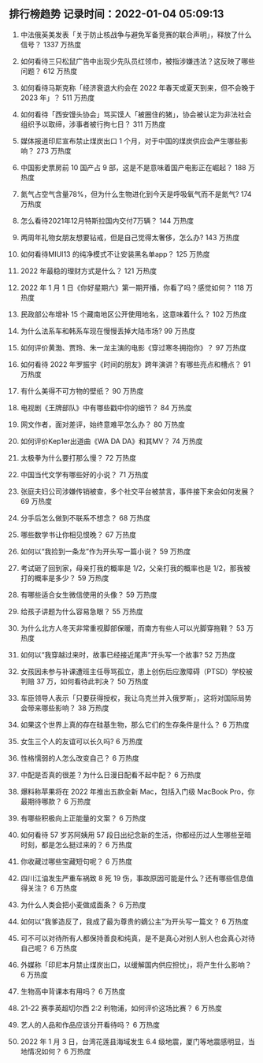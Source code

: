 
## 排行榜趋势 记录时间：2022-01-04 05:09:13
  
  1. 中法俄英美发表「关于防止核战争与避免军备竞赛的联合声明」，释放了什么信号？ 1337 万热度
    
  2. 如何看待三只松鼠广告中出现少先队员红领巾，被指涉嫌违法？这反映了哪些问题？ 612 万热度
    
  3. 如何看待马斯克称「经济衰退大约会在 2022 年春天或夏天到来，但不会晚于 2023 年」？ 511 万热度
    
  4. 如何看待「西安馒头协会」骂买馍人「被圈住的猪」，协会被认定为非法社会组织予以取缔，涉事者被行拘七日？ 311 万热度
    
  5. 媒体报道印尼宣布禁止煤炭出口 1 个月，对于中国的煤炭供应会产生哪些影响？ 273 万热度
    
  6. 中国影史票房前 10 国产占 9 部，这是不是意味着国产电影正在崛起？ 188 万热度
    
  7. 氮气占空气含量78%，但为什么生物进化到今天是呼吸氧气而不是氮气? 174 万热度
    
  8. 怎么看待2021年12月特斯拉国内交付7万辆？ 144 万热度
    
  9. 两周年礼物女朋友想要钻戒，但是自己觉得太奢侈，怎么办? 143 万热度
    
  10. 如何看待MIUI13 的纯净模式不让安装黑名单app？ 125 万热度
    
  11. 2022 年最稳的理财方式是什么？ 121 万热度
    
  12. 2022 年 1 月 1 日《你好星期六》第一期开播，你看了吗？感觉如何？ 118 万热度
    
  13. 民政部公布增补 15 个藏南地区公开使用地名，这意味着什么？ 102 万热度
    
  14. 为什么法系车和韩系车现在慢慢丢掉大陆市场? 99 万热度
    
  15. 如何评价黄渤、贾玲、朱一龙主演的电影《穿过寒冬拥抱你》？ 97 万热度
    
  16. 如何看待 2022 年罗振宇《时间的朋友》跨年演讲？有哪些亮点和槽点？ 91 万热度
    
  17. 有什么美得不可方物的壁纸？ 90 万热度
    
  18. 电视剧《王牌部队》中有哪些戳中你的细节？ 84 万热度
    
  19. 网文作者，面对差评，始终意难平怎么办？ 80 万热度
    
  20. 如何评价Kep1er出道曲《WA DA DA》和其MV？ 74 万热度
    
  21. 太极拳为什么要打那么慢？ 72 万热度
    
  22. 中国当代文学有哪些好的小说？ 71 万热度
    
  23. 张庭夫妇公司涉嫌传销被查，多个社交平台被禁言，事件接下来会如何发展？ 69 万热度
    
  24. 分手后怎么做到不联系不想念？ 68 万热度
    
  25. 哪些数学书让你相见恨晚？ 67 万热度
    
  26. 如何以“我捡到一条龙”作为开头写一篇小说？ 59 万热度
    
  27. 考试砸了回到家，母亲打我的概率是 1/2，父亲打我的概率也是 1/2，那我被打的概率是多少？ 59 万热度
    
  28. 有哪些适合女生微信使用的头像？ 59 万热度
    
  29. 给孩子讲题为什么容易急眼？ 55 万热度
    
  30. 为什么北方人冬天非常重视脚部保暖，而南方有些人可以光脚穿拖鞋？ 53 万热度
    
  31. 如何以“我穿越过来时，故事已经接近尾声”开头写一个故事? 52 万热度
    
  32. 女孩因未参与补课遭班主任辱骂孤立，患上创伤后应激障碍（PTSD）学校被判赔 37 万，如何看待此判决？ 50 万热度
    
  33. 车臣领导人表示「只要获得授权，我让乌克兰并入俄罗斯」，这将对国际局势会带来哪些影响？ 38 万热度
    
  34. 如果这个世界上真的存在硅基生物，那么它们的生存条件是什么？ 6 万热度
    
  35. 女生三个人的友谊可以长久吗? 6 万热度
    
  36. 性格懦弱的人怎么改变自己？ 6 万热度
    
  37. 中配是否真的很差？为什么日漫日配看不起中配？ 6 万热度
    
  38. 爆料称苹果将在 2022 年推出五款全新 Mac，包括入门级 MacBook Pro，你最期待哪款？ 6 万热度
    
  39. 有哪些积极向上正能量的文案？ 6 万热度
    
  40. 如何看待 57 岁苏阿姨用 57 段日出纪念新的生活，你都经历过人生哪些至暗时刻，都是怎么挺过来的？ 6 万热度
    
  41. 你收藏过哪些宝藏短句呢？ 6 万热度
    
  42. 四川江油发生严重车祸致 8 死 19 伤，事故原因可能是什么？还有哪些信息值得关注？ 6 万热度
    
  43. 为什么人类会把小麦做成面条？ 6 万热度
    
  44. 如何以“我爹造反了，我成了最为尊贵的嫡公主”为开头写一篇文？ 6 万热度
    
  45. 可不可以对待所有人都保持善良和纯真，是不是真心对别人别人也会真心对待自己呢？ 6 万热度
    
  46. 外媒称「印尼本月禁止煤炭出口，以缓解国内供应担忧」，将产生什么影响？ 6 万热度
    
  47. 生物高中背课本有用吗？ 6 万热度
    
  48. 21-22 赛季英超切尔西 2:2 利物浦，如何评价这场比赛？ 6 万热度
    
  49. 艺人的人品和作品应该分开看待吗？ 6 万热度
    
  50. 2022 年 1 月 3 日，台湾花莲县海域发生 6.4 级地震，厦门等地震感明显，当地情况如何？ 6 万热度
    